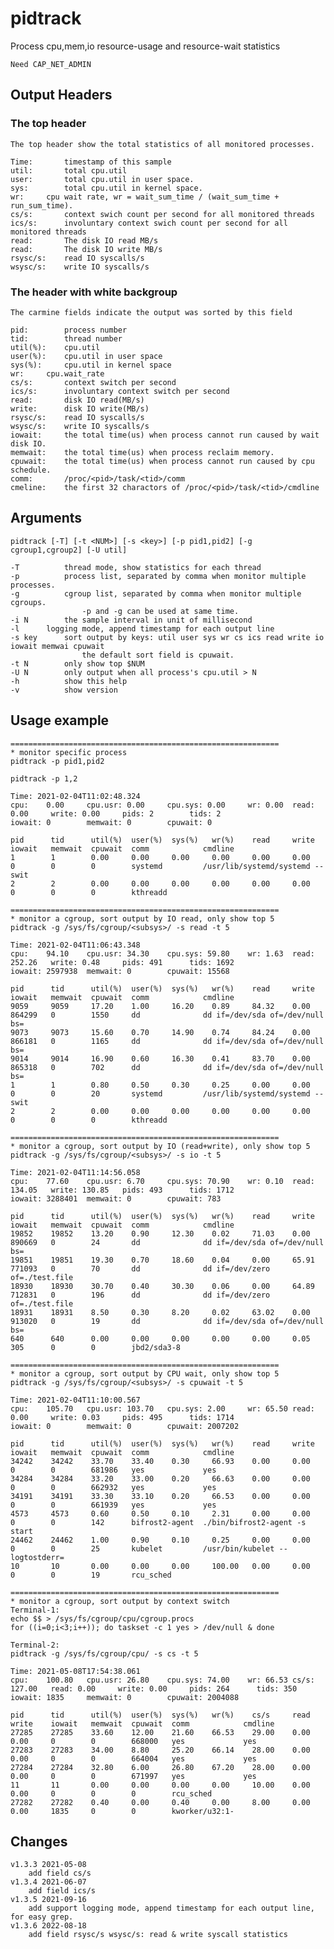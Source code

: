 # pidtrack

Process cpu,mem,io resource-usage and resource-wait statistics

	Need CAP_NET_ADMIN

## Output Headers

### The top header
	The top header show the total statistics of all monitored processes.

	Time:		timestamp of this sample
	util:		total cpu.util
	user:		total cpu.util in user space.
	sys:		total cpu.util in kernel space.
	wr:		cpu wait rate, wr = wait_sum_time / (wait_sum_time + run_sum_time).
	cs/s:		context swich count per second for all monitored threads
	ics/s:		involuntary context swich count per second for all monitored threads
	read:		The disk IO read MB/s
	read:		The disk IO write MB/s
	rsysc/s:	read IO syscalls/s
	wsysc/s:	write IO syscalls/s

### The header with white backgroup
	The carmine fields indicate the output was sorted by this field

	pid:		process number
	tid:		thread number
	util(%):	cpu.util
	user(%):	cpu.util in user space
	sys(%):		cpu.util in kernel space
	wr:		cpu.wait_rate
	cs/s:		context switch per second
	ics/s:		involuntary context switch per second
	read:		disk IO read(MB/s)
	write:		disk IO write(MB/s)
	rsysc/s:	read IO syscalls/s
	wsysc/s:	write IO syscalls/s
	iowait:		the total time(us) when process cannot run caused by wait disk IO.
	memwait:	the total time(us) when process reclaim memory.
	cpuwait:	the total time(us) when process cannot run caused by cpu schedule.
	comm:		/proc/<pid>/task/<tid>/comm
	cmeline:	the first 32 charactors of /proc/<pid>/task/<tid>/cmdline

## Arguments
	pidtrack [-T] [-t <NUM>] [-s <key>] [-p pid1,pid2] [-g cgroup1,cgroup2] [-U util]

	-T			thread mode, show statistics for each thread
	-p			process list, separated by comma when monitor multiple processes.
	-g			cgroup list, separated by comma when monitor multiple cgroups.
					-p and -g can be used at same time.
	-i N		the sample interval in unit of millisecond
	-l		logging mode, append timestamp for each output line
	-s key		sort output by keys: util user sys wr cs ics read write io iowait memwai cpuwait
					the default sort field is cpuwait.
	-t N		only show top $NUM
	-U N		only output when all process's cpu.util > N
	-h			show this help
	-v			show version

## Usage example

	============================================================
	* monitor specific process
	pidtrack -p pid1,pid2

	pidtrack -p 1,2

	Time: 2021-02-04T11:02:48.324
	cpu:    0.00     cpu.usr: 0.00     cpu.sys: 0.00     wr: 0.00  read: 0.00     write: 0.00     pids: 2        tids: 2
	iowait: 0        memwait: 0        cpuwait: 0

	pid      tid      util(%)  user(%)  sys(%)   wr(%)    read     write    iowait   memwait  cpuwait  comm            cmdline
	1        1        0.00     0.00     0.00     0.00     0.00     0.00     0        0        0        systemd         /usr/lib/systemd/systemd --swit
	2        2        0.00     0.00     0.00     0.00     0.00     0.00     0        0        0        kthreadd

	============================================================
	* monitor a cgroup, sort output by IO read, only show top 5
	pidtrack -g /sys/fs/cgroup/<subsys>/ -s read -t 5

	Time: 2021-02-04T11:06:43.348
	cpu:    94.10    cpu.usr: 34.30    cpu.sys: 59.80    wr: 1.63  read: 252.26   write: 0.48     pids: 491      tids: 1692
	iowait: 2597938  memwait: 0        cpuwait: 15568

	pid      tid      util(%)  user(%)  sys(%)   wr(%)    read     write    iowait   memwait  cpuwait  comm            cmdline
	9059     9059     17.20    1.00     16.20    0.89     84.32    0.00     864299   0        1550     dd              dd if=/dev/sda of=/dev/null bs=
	9073     9073     15.60    0.70     14.90    0.74     84.24    0.00     866181   0        1165     dd              dd if=/dev/sda of=/dev/null bs=
	9014     9014     16.90    0.60     16.30    0.41     83.70    0.00     865318   0        702      dd              dd if=/dev/sda of=/dev/null bs=
	1        1        0.80     0.50     0.30     0.25     0.00     0.00     0        0        20       systemd         /usr/lib/systemd/systemd --swit
	2        2        0.00     0.00     0.00     0.00     0.00     0.00     0        0        0        kthreadd

	============================================================
	* monitor a cgroup, sort output by IO (read+write), only show top 5
	pidtrack -g /sys/fs/cgroup/<subsys>/ -s io -t 5

	Time: 2021-02-04T11:14:56.058
	cpu:    77.60    cpu.usr: 6.70     cpu.sys: 70.90    wr: 0.10  read: 134.05   write: 130.85   pids: 493      tids: 1712
	iowait: 3288401  memwait: 0        cpuwait: 783

	pid      tid      util(%)  user(%)  sys(%)   wr(%)    read     write    iowait   memwait  cpuwait  comm            cmdline
	19852    19852    13.20    0.90     12.30    0.02     71.03    0.00     890669   0        24       dd              dd if=/dev/sda of=/dev/null bs=
	19851    19851    19.30    0.70     18.60    0.04     0.00     65.91    771093   0        70       dd              dd if=/dev/zero of=./test.file
	18930    18930    30.70    0.40     30.30    0.06     0.00     64.89    712831   0        196      dd              dd if=/dev/zero of=./test.file
	18931    18931    8.50     0.30     8.20     0.02     63.02    0.00     913020   0        19       dd              dd if=/dev/sda of=/dev/null bs=
	640      640      0.00     0.00     0.00     0.00     0.00     0.05     305      0        0        jbd2/sda3-8

	============================================================
	* monitor a cgroup, sort output by CPU wait, only show top 5
	pidtrack -g /sys/fs/cgroup/<subsys>/ -s cpuwait -t 5

	Time: 2021-02-04T11:10:00.567
	cpu:    105.70   cpu.usr: 103.70   cpu.sys: 2.00     wr: 65.50 read: 0.00     write: 0.03     pids: 495      tids: 1714
	iowait: 0        memwait: 0        cpuwait: 2007202

	pid      tid      util(%)  user(%)  sys(%)   wr(%)    read     write    iowait   memwait  cpuwait  comm            cmdline
	34242    34242    33.70    33.40    0.30     66.93    0.00     0.00     0        0        681986   yes             yes
	34284    34284    33.20    33.00    0.20     66.63    0.00     0.00     0        0        662932   yes             yes
	34191    34191    33.30    33.10    0.20     66.53    0.00     0.00     0        0        661939   yes             yes
	4573     4573     0.60     0.50     0.10     2.31     0.00     0.00     0        0        142      bifrost2-agent  ./bin/bifrost2-agent -s start
	24462    24462    1.00     0.90     0.10     0.25     0.00     0.00     0        0        25       kubelet         /usr/bin/kubelet --logtostderr=
	10       10       0.00     0.00     0.00     100.00   0.00     0.00     0        0        19       rcu_sched

	============================================================
	* monitor a cgroup, sort output by context switch
	Terminal-1:
	echo $$ > /sys/fs/cgroup/cpu/cgroup.procs
	for ((i=0;i<3;i++)); do taskset -c 1 yes > /dev/null & done

	Terminal-2:
	pidtrack -g /sys/fs/cgroup/cpu/ -s cs -t 5

	Time: 2021-05-08T17:54:38.061
	cpu:    100.80   cpu.usr: 26.80    cpu.sys: 74.00    wr: 66.53 cs/s: 127.00   read: 0.00     write: 0.00     pids: 264      tids: 350
	iowait: 1835     memwait: 0        cpuwait: 2004088

	pid      tid      util(%)  user(%)  sys(%)   wr(%)    cs/s     read     write    iowait   memwait  cpuwait  comm            cmdline
	27285    27285    33.60    12.00    21.60    66.53    29.00    0.00     0.00     0        0        668000   yes             yes
	27283    27283    34.00    8.80     25.20    66.14    28.00    0.00     0.00     0        0        664004   yes             yes
	27284    27284    32.80    6.00     26.80    67.20    28.00    0.00     0.00     0        0        671997   yes             yes
	11       11       0.00     0.00     0.00     0.00     10.00    0.00     0.00     0        0        0        rcu_sched
	27282    27282    0.40     0.00     0.40     0.00     8.00     0.00     0.00     1835     0        0        kworker/u32:1-

## Changes
	v1.3.3 2021-05-08
		add field cs/s
	v1.3.4 2021-06-07
		add field ics/s
	v1.3.5 2021-09-16
		add support logging mode, append timestamp for each output line, for easy grep.
	v1.3.6 2022-08-18
		add field rsysc/s wsysc/s: read & write syscall statistics
